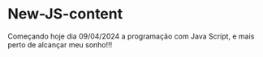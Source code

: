 # New-JS-content
Começando hoje dia 09/04/2024 a programação com Java Script, e mais perto de alcançar meu sonho!!!
